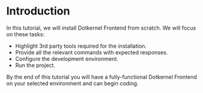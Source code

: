 # Introduction

In this tutorial, we will install Dotkernel Frontend from scratch.
We will focus on these tasks:

- Highlight 3rd party tools required for the installation.
- Provide all the relevant commands with expected responses.
- Configure the development environment.
- Run the project.

By the end of this tutorial you will have a fully-functional Dotkernel Frontend on your selected environment and can begin coding.
